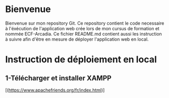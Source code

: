 # Bienvenue

Bienvenue sur mon repository Git.
Ce repository contient le code necessaire à l'éxécution de l'application web crée lors de mon cursus de formation et nommée ECF-Arcadia.
Ce fichier README.md contient aussi les instruction à suivre afin d'être en mesure de déployer l'application web en local.

# Instruction de déploiement en local

## 1-Télécharger et installer XAMPP 
[(https://www.apachefriends.org/fr/index.html)]



